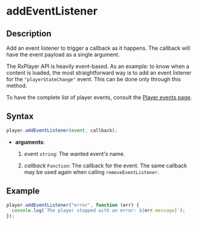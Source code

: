 # addEventListener

## Description

Add an event listener to trigger a callback as it happens. The callback will have the
event payload as a single argument.

The RxPlayer API is heavily event-based. As an example: to know when a content is loaded,
the most straightforward way is to add an event listener for the `"playerStateChange"`
event. This can be done only through this method.

To have the complete list of player events, consult the
[Player events page](../Player_Events.md).

## Syntax

```js
player.addEventListener(event, callback);
```

- **arguments**:

  1. _event_ `string`: The wanted event's name.

  2. _callback_ `Function`: The callback for the event. The same callback may be used
     again when calling `removeEventListener`.

## Example

```js
player.addEventListener("error", function (err) {
  console.log(`The player stopped with an error: ${err.message}`);
});
```

